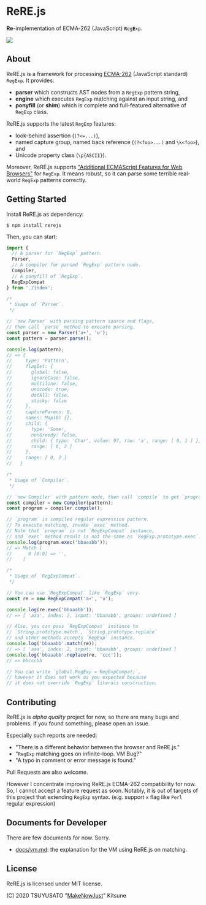# ReRE.js

<p>
  <b>Re</b>-implementation of ECMA-262 (JavaScript) <code><b>R</b>eg<b>E</b>xp</code>.
</p>

![](https://github.com/MakeNowJust/rerejs/workflows/test/badge.svg)

## About

ReRE.js is a framework for processing [ECMA-262][] (JavaScript standard) `RegExp`.
It provides:

- **parser** which constructs AST nodes from a `RegExp` pattern string,
- **engine** which executes `RegExp` matching against an input string, and
- **ponyfill** (or **shim**) which is complete and full-featured alternative of `RegExp` class.

ReRE.js supports the latest `RegExp` features:

- look-behind assertion (`(?<=...)`),
- named capture group, named back reference (`(?<foo>...)` and `\k<foo>`), and
- Unicode property class (`\p{ASCII}`).

Moreover, ReRE.js supports ["Additional ECMAScript Features for Web Browsers"][] for `RegExp`.
It means robust, so it can parse some terrible real-world `RegExp` patterns correctly.

[ECMA-262]: https://www.ecma-international.org/ecma-262/10.0/index.html
["Additional ECMAScript Features for Web Browsers"]: https://www.ecma-international.org/ecma-262/10.0/index.html#sec-regular-expressions-patterns

## Getting Started

Install ReRE.js as dependency:

```console
$ npm install rerejs
```

Then, you can start:

```javascript
import {
  // A parser for `RegExp` pattern.
  Parser,
  // A compiler for parsed `RegExp` pattern node.
  Compiler,
  // A ponyfill of `RegExp`.
  RegExpCompat
} from './index';

/*
 * Usage of `Parser`.
 */

// `new Parser` with parsing pattern source and flags,
// then call `parse` method to execute parsing.
const parser = new Parser('a+', 'u');
const pattern = parser.parse();

console.log(pattern);
// => {
//     type: 'Pattern',
//     flagSet: {
//       global: false,
//       ignoreCase: false,
//       multiline: false,
//       unicode: true,
//       dotAll: false,
//       sticky: false
//     },
//     captureParens: 0,
//     names: Map(0) {},
//     child: {
//       type: 'Some',
//       nonGreedy: false,
//       child: { type: 'Char', value: 97, raw: 'a', range: [ 0, 1 ] },
//       range: [ 0, 2 ]
//     },
//     range: [ 0, 2 ]
//   }

/*
 * Usage of `Compiler`.
 */

// `new Compiler` with pattern node, then call `compile` to get `program`.
const compiler = new Compiler(pattern);
const program = compiler.compile();

// `program` is compiled regular expression pattern.
// To execute matching, invoke `exec` method.
// Note that `program` is not `RegExpCompat` instance,
// and `exec` method result is not the same as `RegExp.prototype.exec`.
console.log(program.exec('bbaaabb'));
// => Match [
//      0 [0:0] => '',
//    ]

/*
 * Usage of `RegExpCompat`.
 */

// You cau use `RegExpCompat` like `RegExp` very.
const re = new RegExpCompat('a+', 'u');

console.log(re.exec('bbaaabb'));
// => [ 'aaa', index: 2, input: 'bbaaabb', groups: undefined ]

// Also, you can pass `RegExpCompat` instance to
// `String.prototype.match`, `String.prototype.replace`
// and other methods accepts `RegExp` instance.
console.log('bbaaabb'.match(re));
// => [ 'aaa', index: 2, input: 'bbaaabb', groups: undefined ]
console.log('bbaaabb'.replace(re, 'ccc'));
// => bbcccbb

// You can write `global.RegExp = RegExpCompat;`,
// however it does not work as you expected because
// it does not override `RegExp` literals construction.
```

## Contributing

ReRE.js is *alpha quality* project for now, so there are many bugs and problems.
If you found something, please open an issue.

Especially such reports are needed:

- "There is a different behavior between the browser and ReRE.js."
- "`RegExp` matching goes on infinite-loop. VM Bug?"
- "A typo in comment or  error message is found."

Pull Requests are also welcome.

However I concentrate improving ReRE.js ECMA-262 compatibility for now.
So, I cannot accept a feature request as soon.
Notably, it is out of targets of this project that extending `RegExp` syntax.
(e.g. support `x` flag like  `Perl` regular expression)

## Documents for Developer

There are few documents for now. Sorry.

- [docs/vm.md](docs/vm.md): the explanation for the VM using ReRE.js on matching.

## License

ReRE.js is licensed under MIT license.

(C) 2020 TSUYUSATO "[MakeNowJust][]" Kitsune

[MakeNowJust]: https://github.com/MakeNowJust
